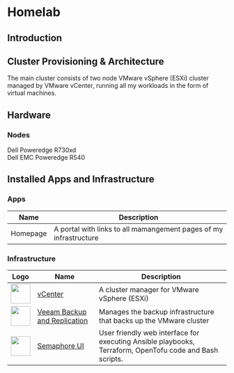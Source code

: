 # Homelab

## Introduction

## Cluster Provisioning & Architecture
The main cluster consists of two node VMware vSphere (ESXi) cluster managed by VMware vCenter, running all my workloads in the form of virtual machines.


## Hardware

### Nodes

Dell Poweredge R730xd  
Dell EMC Poweredge R540  

## Installed Apps and Infrastructure

### Apps

| Name | Description |
| --- | --- |
| Homepage | A portal with links to all mamangement pages of my infrastructure |

### Infrastructure

| Logo | Name | Description |
| --- | --- | --- |
| <img width="45" src="https://www.stevenbright.com/2023/02/managing-esxi-local-user-accounts-from-vcenter-server/images/cover.png"> | [vCenter](https://www.vmware.com/products/cloud-infrastructure/vcenter) | A cluster manager for VMware vSphere (ESXi) |
| <img width="45" src="https://external-content.duckduckgo.com/iu/?u=https%3A%2F%2Fassets.stickpng.com%2Fimages%2F629a3d113e59ee069da94c78.png&f=1&nofb=1&ipt=3aaadaa4edd8ae5450dda44d9486e5340c3fb7238d4eb97629fd2984f71515d4&ipo=images"> | [Veeam Backup and Replication](https://www.veeam.com/products/veeam-data-platform/backup-recovery.html?ad=packaging-foundation-backup-recovery) | Manages the backup infrastructure that backs up the VMware cluster |
| <img width="45" src="https://dashboard.snapcraft.io/site_media/appmedia/2020/11/Screenshot_2020-11-21_at_02.05.22.png"> | [Semaphore UI](https://semaphoreui.com/) | User friendly web interface for executing Ansible playbooks, Terraform, OpenTofu code and Bash scripts. |
